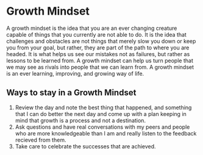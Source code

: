 # Growth Mindset

A growth mindset is the idea that you are an ever changing creature capable of things that you currently are not able to do. It is the idea that challenges and obstacles are not things that merely slow you down or keep you from your goal, but rather, they are part of the path to where you are headed. It is what helps us see our mistakes not as failures, but rather as lessons to be learned from. A growth mindset can help us turn people that we may see as rivals into people that we can learn from. A growth mindset is an ever learning, improving, and growing way of life.

## Ways to stay in a Growth Mindset

1. Review the day and note the best thing that happened, and something that I can do better the next day and come up with a plan keeping in mind that growth is a process and not a destination.
2. Ask questions and have real conversations with my peers and people who are more knowledgeable than I am and really listen to the feedback recieved from them.
3. Take care to celebrate the successes that are achieved.

